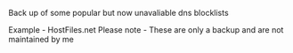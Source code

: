 Back up of some popular but now unavaliable dns blocklists

Example - HostFiles.net
Please note - These are only a backup and are not maintained by me
